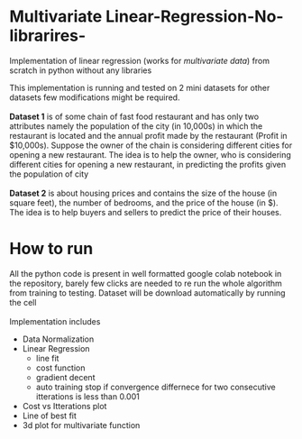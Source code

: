 # Multivariate Linear-Regression-No-librarires-
Implementation of linear regression (works for _multivariate data_) from scratch in python without any libraries

This implementation is running and tested on 2 mini datasets for other datasets few modifications might be required. 
<br/><br/>
**Dataset 1** is of some chain of fast food restaurant and has only two attributes namely the population of the city (in 10,000s) in which the restaurant is located and the annual profit made by the restaurant (Profit in $10,000s). Suppose the owner of the chain is considering different cities for opening a new restaurant. The idea is to help the owner, who is considering different cities for opening a new restaurant, in predicting the profits given the population of city 
</br><br/>
**Dataset 2** is about housing prices and contains the size of the house (in square feet), the number of bedrooms, and the price of the house (in $). The idea is to help buyers and sellers to predict the price of their houses.

# How to run
All the python code is present in well formatted google colab notebook in the repository, barely few clicks are needed to re run the whole algorithm from training to testing. Dataset will be download automatically by running the cell 
<br/><br/>
Implementation includes 
- Data Normalization 
- Linear Regression 
  - line fit
  - cost function 
  - gradient decent 
  - auto training stop if convergence differnece for two consecutive itterations is less than 0.001 
- Cost vs Itterations plot 
- Line of best fit 
- 3d plot for multivariate function 
